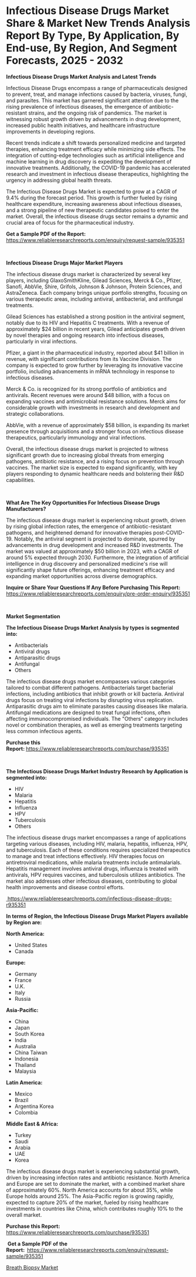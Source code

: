 <p><h1>Infectious Disease Drugs Market Share & Market New Trends Analysis Report By Type, By Application, By End-use, By Region, And Segment Forecasts, 2025 - 2032</h1></p><p><strong>Infectious Disease Drugs Market Analysis and Latest Trends</strong></p>
<p><p>Infectious Disease Drugs encompass a range of pharmaceuticals designed to prevent, treat, and manage infections caused by bacteria, viruses, fungi, and parasites. This market has garnered significant attention due to the rising prevalence of infectious diseases, the emergence of antibiotic-resistant strains, and the ongoing risk of pandemics. The market is witnessing robust growth driven by advancements in drug development, increased public health initiatives, and healthcare infrastructure improvements in developing regions.</p><p>Recent trends indicate a shift towards personalized medicine and targeted therapies, enhancing treatment efficacy while minimizing side effects. The integration of cutting-edge technologies such as artificial intelligence and machine learning in drug discovery is expediting the development of innovative treatments. Additionally, the COVID-19 pandemic has accelerated research and investment in infectious disease therapeutics, highlighting the urgency in addressing global health threats.</p><p>The Infectious Disease Drugs Market is expected to grow at a CAGR of 9.4% during the forecast period. This growth is further fueled by rising healthcare expenditure, increasing awareness about infectious diseases, and a strong pipeline of new therapeutic candidates poised to enter the market. Overall, the infectious disease drugs sector remains a dynamic and crucial area of focus for the pharmaceutical industry.</p></p>
<p><strong>Get a Sample PDF of the Report:&nbsp;</strong> <a href="https://www.reliableresearchreports.com/enquiry/request-sample/935351?utm_campaign=2216&utm_medium=2&utm_source=Github&utm_content=ia&utm_term=07032025&utm_id=infectious-disease-drugs">https://www.reliableresearchreports.com/enquiry/request-sample/935351</a></p>
<p>&nbsp;</p>
<p><strong>Infectious Disease Drugs Major Market Players</strong></p>
<p><p>The infectious disease drugs market is characterized by several key players, including GlaxoSmithKline, Gilead Sciences, Merck & Co., Pfizer, Sanofi, AbbVie, Shire, Grifols, Johnson & Johnson, Protein Sciences, and AstraZeneca. Each company brings unique portfolio strengths, focusing on various therapeutic areas, including antiviral, antibacterial, and antifungal treatments.</p><p>Gilead Sciences has established a strong position in the antiviral segment, notably due to its HIV and Hepatitis C treatments. With a revenue of approximately $24 billion in recent years, Gilead anticipates growth driven by novel therapies and ongoing research into infectious diseases, particularly in viral infections.</p><p>Pfizer, a giant in the pharmaceutical industry, reported about $41 billion in revenue, with significant contributions from its Vaccine Division. The company is expected to grow further by leveraging its innovative vaccine portfolio, including advancements in mRNA technology in response to infectious diseases.</p><p>Merck & Co. is recognized for its strong portfolio of antibiotics and antivirals. Recent revenues were around $48 billion, with a focus on expanding vaccines and antimicrobial resistance solutions. Merck aims for considerable growth with investments in research and development and strategic collaborations.</p><p>AbbVie, with a revenue of approximately $58 billion, is expanding its market presence through acquisitions and a stronger focus on infectious disease therapeutics, particularly immunology and viral infections.</p><p>Overall, the infectious disease drugs market is projected to witness significant growth due to increasing global threats from emerging pathogens, antibiotic resistance, and a rising focus on prevention through vaccines. The market size is expected to expand significantly, with key players responding to dynamic healthcare needs and bolstering their R&D capabilities.</p></p>
<p>&nbsp;</p>
<p><strong>What Are The Key Opportunities For Infectious Disease Drugs Manufacturers?</strong></p>
<p><p>The infectious disease drugs market is experiencing robust growth, driven by rising global infection rates, the emergence of antibiotic-resistant pathogens, and heightened demand for innovative therapies post-COVID-19. Notably, the antiviral segment is projected to dominate, spurred by advancements in drug development and increased R&D investments. The market was valued at approximately $50 billion in 2023, with a CAGR of around 5% expected through 2030. Furthermore, the integration of artificial intelligence in drug discovery and personalized medicine's rise will significantly shape future offerings, enhancing treatment efficacy and expanding market opportunities across diverse demographics.</p></p>
<p><strong>Inquire or Share Your Questions If Any Before Purchasing This Report:</strong> <a href="https://www.reliableresearchreports.com/enquiry/pre-order-enquiry/935351?utm_campaign=2216&utm_medium=2&utm_source=Github&utm_content=ia&utm_term=07032025&utm_id=infectious-disease-drugs">https://www.reliableresearchreports.com/enquiry/pre-order-enquiry/935351</a></p>
<p>&nbsp;</p>
<p><strong>Market Segmentation</strong></p>
<p><strong>The Infectious Disease Drugs Market Analysis by types is segmented into:</strong></p>
<p><ul><li>Antibacterials</li><li>Antiviral drugs</li><li>Antiparasitic drugs</li><li>Antifungal</li><li>Others</li></ul></p>
<p><p>The infectious disease drugs market encompasses various categories tailored to combat different pathogens. Antibacterials target bacterial infections, including antibiotics that inhibit growth or kill bacteria. Antiviral drugs focus on treating viral infections by disrupting virus replication. Antiparasitic drugs aim to eliminate parasites causing diseases like malaria. Antifungal medications are designed to treat fungal infections, often affecting immunocompromised individuals. The "Others" category includes novel or combination therapies, as well as emerging treatments targeting less common infectious agents.</p></p>
<p><strong>Purchase this Report:&nbsp;</strong><a href="https://www.reliableresearchreports.com/purchase/935351?utm_campaign=2216&utm_medium=2&utm_source=Github&utm_content=ia&utm_term=07032025&utm_id=infectious-disease-drugs">https://www.reliableresearchreports.com/purchase/935351</a></p>
<p>&nbsp;</p>
<p><strong>The Infectious Disease Drugs Market Industry Research by Application is segmented into:</strong></p>
<p><ul><li>HIV</li><li>Malaria</li><li>Hepatitis</li><li>Influenza</li><li>HPV</li><li>Tuberculosis</li><li>Others</li></ul></p>
<p><p>The infectious disease drugs market encompasses a range of applications targeting various diseases, including HIV, malaria, hepatitis, influenza, HPV, and tuberculosis. Each of these conditions requires specialized therapeutics to manage and treat infections effectively. HIV therapies focus on antiretroviral medications, while malaria treatments include antimalarials. Hepatitis management involves antiviral drugs, influenza is treated with antivirals, HPV requires vaccines, and tuberculosis utilizes antibiotics. The market also addresses other infectious diseases, contributing to global health improvements and disease control efforts.</p></p>
<p><a href="https://www.reliableresearchreports.com/infectious-disease-drugs-r935351?utm_campaign=2216&utm_medium=2&utm_source=Github&utm_content=ia&utm_term=07032025&utm_id=infectious-disease-drugs">&nbsp;https://www.reliableresearchreports.com/infectious-disease-drugs-r935351</a></p>
<p><strong>In terms of Region, the Infectious Disease Drugs Market Players available by Region are:</strong></p>
<p>
    <p> <strong> North America: </strong>
        <ul>
            <li>United States</li>
            <li>Canada</li>
        </ul>
        </p> 
    <p> <strong> Europe: </strong>
        <ul>
            <li>Germany</li>
            <li>France</li>
            <li>U.K.</li>
            <li>Italy</li>
            <li>Russia</li>
        </ul>
        </p> 
    <p> <strong> Asia-Pacific: </strong>
        <ul>
            <li>China</li>
            <li>Japan</li>
            <li>South Korea</li>
            <li>India</li>
            <li>Australia</li>
            <li>China Taiwan</li>
            <li>Indonesia</li>
            <li>Thailand</li>
            <li>Malaysia</li>
        </ul>
        </p> 
    <p> <strong> Latin America: </strong>
        <ul>
            <li>Mexico</li>
            <li>Brazil</li>
            <li>Argentina Korea</li>
            <li>Colombia</li>
        </ul>
        </p> 
    <p> <strong> Middle East & Africa: </strong>
        <ul>
            <li>Turkey</li>
            <li>Saudi</li>
            <li>Arabia</li>
            <li>UAE</li>
            <li>Korea</li>
        </ul>
    </p>
    </p>
<p><p>The infectious disease drugs market is experiencing substantial growth, driven by increasing infection rates and antibiotic resistance. North America and Europe are set to dominate the market, with a combined market share of approximately 60%. North America accounts for about 35%, while Europe holds around 25%. The Asia-Pacific region is growing rapidly, expected to capture 20% of the market, fueled by rising healthcare investments in countries like China, which contributes roughly 10% to the overall market.</p></p>
<p><strong>Purchase this Report: </strong><a href="https://www.reliableresearchreports.com/purchase/935351?utm_campaign=2216&utm_medium=2&utm_source=Github&utm_content=ia&utm_term=07032025&utm_id=infectious-disease-drugs">https://www.reliableresearchreports.com/purchase/935351</a></p>
<p>&nbsp;<strong>Get a Sample PDF of the Report:&nbsp;&nbsp;</strong><a href="https://www.reliableresearchreports.com/enquiry/request-sample/935351?utm_campaign=2216&utm_medium=2&utm_source=Github&utm_content=ia&utm_term=07032025&utm_id=infectious-disease-drugs">https://www.reliableresearchreports.com/enquiry/request-sample/935351</a></p>
<p><strong></strong></p>
<p><p><a href="https://github.com/ygfu6u/Market-Research-Report-List-1/blob/main/breath-biopsy-market.md?utm_campaign=2216&utm_medium=2&utm_source=Github&utm_content=ia&utm_term=07032025&utm_id=infectious-disease-drugs">Breath Biopsy Market</a></p></p>